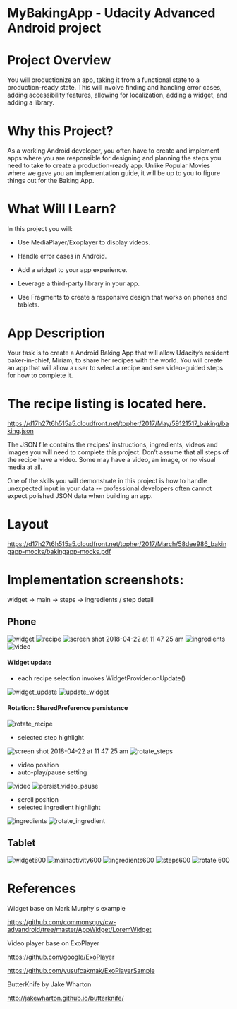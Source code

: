 # MyBakingApp - Udacity Advanced Android project

# Project Overview
You will productionize an app, taking it from a functional state to a production-ready state. This will involve finding and handling error cases, adding accessibility features, allowing for localization, adding a widget, and adding a library.

# Why this Project?
As a working Android developer, you often have to create and implement apps where you are responsible for designing and planning the steps you need to take to create a production-ready app. Unlike Popular Movies where we gave you an implementation guide, it will be up to you to figure things out for the Baking App.

# What Will I Learn?
In this project you will:

- Use MediaPlayer/Exoplayer to display videos.

- Handle error cases in Android.

- Add a widget to your app experience.

- Leverage a third-party library in your app.

- Use Fragments to create a responsive design that works on phones and tablets.

# App Description
Your task is to create a Android Baking App that will allow Udacity’s resident baker-in-chief, Miriam, to share her recipes with the world. You will create an app that will allow a user to select a recipe and see video-guided steps for how to complete it.

# The recipe listing is located here.
https://d17h27t6h515a5.cloudfront.net/topher/2017/May/59121517_baking/baking.json

The JSON file contains the recipes' instructions, ingredients, videos and images you will need to complete this project. Don’t assume that all steps of the recipe have a video. Some may have a video, an image, or no visual media at all.

One of the skills you will demonstrate in this project is how to handle unexpected input in your data -- professional developers often cannot expect polished JSON data when building an app.

# Layout 
https://d17h27t6h515a5.cloudfront.net/topher/2017/March/58dee986_bakingapp-mocks/bakingapp-mocks.pdf

# Implementation screenshots: 
widget -> main -> steps -> ingredients / step detail

## Phone

![widget](https://user-images.githubusercontent.com/1282659/38772161-11906560-3ff6-11e8-9c52-f184b9571909.png)<!-- .element height="50%" width="50%" -->
![recipe](https://user-images.githubusercontent.com/1282659/39097449-0f2d4b6c-4622-11e8-8f2b-41302ddcbfed.png)<!-- .element height="50%" width="50%" -->
![screen shot 2018-04-22 at 11 47 25 am](https://user-images.githubusercontent.com/1282659/39097531-1fa42c44-4623-11e8-827e-cf684459d4ab.png)
![ingredients](https://user-images.githubusercontent.com/1282659/39097455-16edbabc-4622-11e8-9381-bed2d0664af0.png)
![video](https://user-images.githubusercontent.com/1282659/39097454-1500f6e2-4622-11e8-8ac1-6ca43d91b5af.png)

#### Widget update
- each recipe selection invokes WidgetProvider.onUpdate()

![widget_update](https://user-images.githubusercontent.com/1282659/39097639-bdbb1dba-4624-11e8-9b49-b2d44f048f74.png)
![update_widget](https://user-images.githubusercontent.com/1282659/39097527-1acdcfc2-4623-11e8-8280-09fe8001d5ea.png)

#### Rotation: SharedPreference persistence 
![rotate_recipe](https://user-images.githubusercontent.com/1282659/39097529-1c5a7c6e-4623-11e8-8a40-0087555ae128.png)

- selected step highlight

![screen shot 2018-04-22 at 11 47 25 am](https://user-images.githubusercontent.com/1282659/39097531-1fa42c44-4623-11e8-827e-cf684459d4ab.png)
![rotate_steps](https://user-images.githubusercontent.com/1282659/39097530-1dfafbca-4623-11e8-96f7-55fd67f61ede.png)

- video position 
- auto-play/pause setting

![video](https://user-images.githubusercontent.com/1282659/39097454-1500f6e2-4622-11e8-8ac1-6ca43d91b5af.png)
![persist_video_pause](https://user-images.githubusercontent.com/1282659/39097456-18ce3dd4-4622-11e8-99c6-412421ab8bea.png)

- scroll position 
- selected ingredient highlight

![ingredients](https://user-images.githubusercontent.com/1282659/39097455-16edbabc-4622-11e8-9381-bed2d0664af0.png)
![rotate_ingredient](https://user-images.githubusercontent.com/1282659/39097458-1ab0e138-4622-11e8-96bf-57438fab776b.png)

## Tablet
![widget600](https://user-images.githubusercontent.com/1282659/38772205-d6d48f04-3ff6-11e8-8f46-1ab9daee555d.png)
![mainactivity600](https://user-images.githubusercontent.com/1282659/38772169-2449b4ea-3ff6-11e8-932c-d59ec9251e3c.png)
![ingredients600](https://user-images.githubusercontent.com/1282659/38772168-243a3a9c-3ff6-11e8-8b31-8b6a37a01e04.png)
![steps600](https://user-images.githubusercontent.com/1282659/38772167-2429ecb4-3ff6-11e8-83ff-1db322fb2781.png)
![rotate 600](https://user-images.githubusercontent.com/1282659/38967981-223ba2d8-434f-11e8-86b8-b206510e4c47.png)

# References

Widget base on Mark Murphy's example

https://github.com/commonsguy/cw-advandroid/tree/master/AppWidget/LoremWidget
 
Video player base on ExoPlayer 

https://github.com/google/ExoPlayer 

https://github.com/yusufcakmak/ExoPlayerSample

ButterKnife by Jake Wharton

http://jakewharton.github.io/butterknife/

